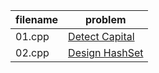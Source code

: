 | filename | problem |
|----------|---------|
| 01.cpp   |[Detect Capital](https://leetcode.com/explore/challenge/card/august-leetcoding-challenge/549/week-1-august-1st-august-7th/3409/)|
| 02.cpp   |[Design HashSet](https://leetcode.com/explore/challenge/card/august-leetcoding-challenge/549/week-1-august-1st-august-7th/3410/)|
